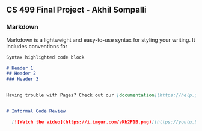## CS 499 Final Project - Akhil Sompalli


### Markdown

Markdown is a lightweight and easy-to-use syntax for styling your writing. It includes conventions for

```markdown
Syntax highlighted code block

# Header 1
## Header 2
### Header 3


Having trouble with Pages? Check out our [documentation](https://help.github.com/categories/github-pages-basics/) or [contact support](https://github.com/contact) and we’ll help you sort it out.


# Informal Code Review

  [![Watch the video](https://i.imgur.com/vKb2F1B.png)](https://youtu.be/vt5fpE0bzSY)
